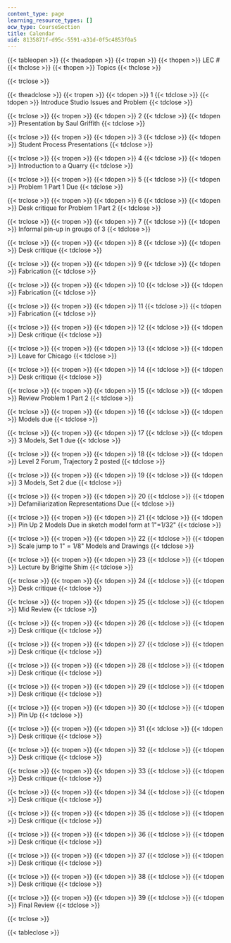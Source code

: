 ```yaml
---
content_type: page
learning_resource_types: []
ocw_type: CourseSection
title: Calendar
uid: 8135871f-d95c-5591-a31d-0f5c4853f0a5
---
```


{{< tableopen >}}
{{< theadopen >}}
{{< tropen >}}
{{< thopen >}}
LEC #
{{< thclose >}}
{{< thopen >}}
Topics
{{< thclose >}}

{{< trclose >}}

{{< theadclose >}}
{{< tropen >}}
{{< tdopen >}}
1
{{< tdclose >}}
{{< tdopen >}}
Introduce Studio Issues and Problem
{{< tdclose >}}

{{< trclose >}}
{{< tropen >}}
{{< tdopen >}}
2
{{< tdclose >}}
{{< tdopen >}}
Presentation by Saul Griffith
{{< tdclose >}}

{{< trclose >}}
{{< tropen >}}
{{< tdopen >}}
3
{{< tdclose >}}
{{< tdopen >}}
Student Process Presentations
{{< tdclose >}}

{{< trclose >}}
{{< tropen >}}
{{< tdopen >}}
4
{{< tdclose >}}
{{< tdopen >}}
Introduction to a Quarry
{{< tdclose >}}

{{< trclose >}}
{{< tropen >}}
{{< tdopen >}}
5
{{< tdclose >}}
{{< tdopen >}}
Problem 1 Part 1 Due
{{< tdclose >}}

{{< trclose >}}
{{< tropen >}}
{{< tdopen >}}
6
{{< tdclose >}}
{{< tdopen >}}
Desk critique for Problem 1 Part 2
{{< tdclose >}}

{{< trclose >}}
{{< tropen >}}
{{< tdopen >}}
7
{{< tdclose >}}
{{< tdopen >}}
Informal pin-up in groups of 3
{{< tdclose >}}

{{< trclose >}}
{{< tropen >}}
{{< tdopen >}}
8
{{< tdclose >}}
{{< tdopen >}}
Desk critique
{{< tdclose >}}

{{< trclose >}}
{{< tropen >}}
{{< tdopen >}}
9
{{< tdclose >}}
{{< tdopen >}}
Fabrication
{{< tdclose >}}

{{< trclose >}}
{{< tropen >}}
{{< tdopen >}}
10
{{< tdclose >}}
{{< tdopen >}}
Fabrication
{{< tdclose >}}

{{< trclose >}}
{{< tropen >}}
{{< tdopen >}}
11
{{< tdclose >}}
{{< tdopen >}}
Fabrication
{{< tdclose >}}

{{< trclose >}}
{{< tropen >}}
{{< tdopen >}}
12
{{< tdclose >}}
{{< tdopen >}}
Desk critique
{{< tdclose >}}

{{< trclose >}}
{{< tropen >}}
{{< tdopen >}}
13
{{< tdclose >}}
{{< tdopen >}}
Leave for Chicago
{{< tdclose >}}

{{< trclose >}}
{{< tropen >}}
{{< tdopen >}}
14
{{< tdclose >}}
{{< tdopen >}}
Desk critique
{{< tdclose >}}

{{< trclose >}}
{{< tropen >}}
{{< tdopen >}}
15
{{< tdclose >}}
{{< tdopen >}}
Review Problem 1 Part 2
{{< tdclose >}}

{{< trclose >}}
{{< tropen >}}
{{< tdopen >}}
16
{{< tdclose >}}
{{< tdopen >}}
Models due
{{< tdclose >}}

{{< trclose >}}
{{< tropen >}}
{{< tdopen >}}
17
{{< tdclose >}}
{{< tdopen >}}
3 Models, Set 1 due
{{< tdclose >}}

{{< trclose >}}
{{< tropen >}}
{{< tdopen >}}
18
{{< tdclose >}}
{{< tdopen >}}
Level 2 Forum, Trajectory 2 posted
{{< tdclose >}}

{{< trclose >}}
{{< tropen >}}
{{< tdopen >}}
19
{{< tdclose >}}
{{< tdopen >}}
3 Models, Set 2 due
{{< tdclose >}}

{{< trclose >}}
{{< tropen >}}
{{< tdopen >}}
20
{{< tdclose >}}
{{< tdopen >}}
Defamiliarization Representations Due
{{< tdclose >}}

{{< trclose >}}
{{< tropen >}}
{{< tdopen >}}
21
{{< tdclose >}}
{{< tdopen >}}
Pin Up 2 Models Due in sketch model form at 1"=1/32"
{{< tdclose >}}

{{< trclose >}}
{{< tropen >}}
{{< tdopen >}}
22
{{< tdclose >}}
{{< tdopen >}}
Scale jump to 1" = 1/8" Models and Drawings
{{< tdclose >}}

{{< trclose >}}
{{< tropen >}}
{{< tdopen >}}
23
{{< tdclose >}}
{{< tdopen >}}
Lecture by Brigitte Shim
{{< tdclose >}}

{{< trclose >}}
{{< tropen >}}
{{< tdopen >}}
24
{{< tdclose >}}
{{< tdopen >}}
Desk critique
{{< tdclose >}}

{{< trclose >}}
{{< tropen >}}
{{< tdopen >}}
25
{{< tdclose >}}
{{< tdopen >}}
Mid Review
{{< tdclose >}}

{{< trclose >}}
{{< tropen >}}
{{< tdopen >}}
26
{{< tdclose >}}
{{< tdopen >}}
Desk critique
{{< tdclose >}}

{{< trclose >}}
{{< tropen >}}
{{< tdopen >}}
27
{{< tdclose >}}
{{< tdopen >}}
Desk critique
{{< tdclose >}}

{{< trclose >}}
{{< tropen >}}
{{< tdopen >}}
28
{{< tdclose >}}
{{< tdopen >}}
Desk critique
{{< tdclose >}}

{{< trclose >}}
{{< tropen >}}
{{< tdopen >}}
29
{{< tdclose >}}
{{< tdopen >}}
Desk critique
{{< tdclose >}}

{{< trclose >}}
{{< tropen >}}
{{< tdopen >}}
30
{{< tdclose >}}
{{< tdopen >}}
Pin Up
{{< tdclose >}}

{{< trclose >}}
{{< tropen >}}
{{< tdopen >}}
31
{{< tdclose >}}
{{< tdopen >}}
Desk critique
{{< tdclose >}}

{{< trclose >}}
{{< tropen >}}
{{< tdopen >}}
32
{{< tdclose >}}
{{< tdopen >}}
Desk critique
{{< tdclose >}}

{{< trclose >}}
{{< tropen >}}
{{< tdopen >}}
33
{{< tdclose >}}
{{< tdopen >}}
Desk critique
{{< tdclose >}}

{{< trclose >}}
{{< tropen >}}
{{< tdopen >}}
34
{{< tdclose >}}
{{< tdopen >}}
Desk critique
{{< tdclose >}}

{{< trclose >}}
{{< tropen >}}
{{< tdopen >}}
35
{{< tdclose >}}
{{< tdopen >}}
Desk critique
{{< tdclose >}}

{{< trclose >}}
{{< tropen >}}
{{< tdopen >}}
36
{{< tdclose >}}
{{< tdopen >}}
Desk critique
{{< tdclose >}}

{{< trclose >}}
{{< tropen >}}
{{< tdopen >}}
37
{{< tdclose >}}
{{< tdopen >}}
Desk critique
{{< tdclose >}}

{{< trclose >}}
{{< tropen >}}
{{< tdopen >}}
38
{{< tdclose >}}
{{< tdopen >}}
Desk critique
{{< tdclose >}}

{{< trclose >}}
{{< tropen >}}
{{< tdopen >}}
39
{{< tdclose >}}
{{< tdopen >}}
Final Review
{{< tdclose >}}

{{< trclose >}}

{{< tableclose >}}